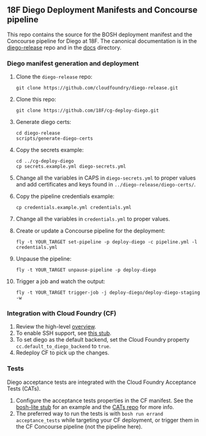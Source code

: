 ## 18F Diego Deployment Manifests and Concourse pipeline

This repo contains the source for the BOSH deployment manifest and the Concourse pipeline for Diego at 18F.  The canonical documentation is in the [diego-release](https://github.com/cloudfoundry/diego-release) repo and in the [docs](https://github.com/cloudfoundry/diego-release/tree/develop/docs) directory.

### Diego manifest generation and deployment

1. Clone the `diego-release` repo:

    `git clone https://github.com/cloudfoundry/diego-release.git`

1. Clone this repo:

    `git clone https://github.com/18F/cg-deploy-diego.git`

1. Generate diego certs:

    ```
    cd diego-release
    scripts/generate-diego-certs
    ```

1. Copy the secrets example:

    ```
    cd ../cg-deploy-diego
    cp secrets.example.yml diego-secrets.yml
    ```

1. Change all the variables in CAPS in `diego-secrets.yml` to proper values and add certificates and keys found in `../diego-release/diego-certs/`.

1. Copy the pipeline credentials example:

     `cp credentials.example.yml credentials.yml`

1. Change all the variables in `credentials.yml` to proper values.
1. Create or update a Concourse pipeline for the deployment:

    `fly -t YOUR_TARGET set-pipeline -p deploy-diego -c pipeline.yml -l credentials.yml`

1. Unpause the pipeline:

    `fly -t YOUR_TARGET unpause-pipeline -p deploy-diego`

1. Trigger a job and watch the output:

    `fly -t YOUR_TARGET trigger-job -j deploy-diego/deploy-diego-staging -w`

### Integration with Cloud Foundry (CF)

1. Review the high-level [overview](https://github.com/cloudfoundry/diego-release/blob/master/docs/deploy-alongside-existing-cf.md).
1. To enable SSH support, see [this stub](https://github.com/cloudfoundry/diego-release/blob/master/stubs-for-cf-release/enable_diego_ssh_in_cf.yml).
1. To set diego as the default backend, set the Cloud Foundry property `cc.default_to_diego_backend` to `true`.
1. Redeploy CF to pick up the changes.


### Tests

Diego acceptance tests are integrated with the Cloud Foundry Acceptance Tests (CATs).

1. Configure the acceptance tests properties in the CF manifest.  See the [bosh-lite stub](https://github.com/cloudfoundry/cf-release/blob/master/templates/cf-infrastructure-bosh-lite.yml#L652-L660) for an example and the [CATs repo](https://github.com/cloudfoundry/cf-acceptance-tests) for more info.
1. The preferred way to run the tests is with `bosh run errand acceptance_tests` while targeting your CF deployment, or trigger them in the CF Concourse pipeline (not the pipeline here).


